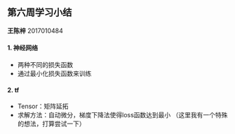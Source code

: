 ## 第六周学习小结

**王陈梓** 2017010484  
 
#### 1. 神经网络

- 两种不同的损失函数
- 通过最小化损失函数来训练

#### 2. tf
- Tensor：矩阵延拓
- 求解方法：自动微分，梯度下降法使得loss函数达到最小
（这里我有一个特殊的想法，打算尝试一下）
